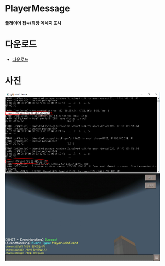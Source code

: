 # PlayerMessage
__플레이어 접속/퇴장 메세지 표시__

# 다운로드
* [다운로드](https://github.com/NLOGPlugins-MiNET/PlayerMessage/blob/master/_DOWNLOAD/PlayerMessage.dll?raw=true)

# 사진
<img src="https://github.com/NLOGPlugins-MiNET/PlayerMessage/blob/master/_DOWNLOAD/2.PNG?raw=true" />
<img src="https://github.com/NLOGPlugins-MiNET/PlayerMessage/blob/master/_DOWNLOAD/1.jpg?raw=true" />
